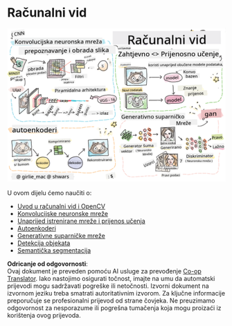 <!--
CO_OP_TRANSLATOR_METADATA:
{
  "original_hash": "58a52f000089c1d8906a4daa4ab1169b",
  "translation_date": "2025-08-25T22:28:11+00:00",
  "source_file": "lessons/4-ComputerVision/README.md",
  "language_code": "hr"
}
-->
# Računalni vid

![Sažetak sadržaja o računalnom vidu u obliku crteža](../../../../translated_images/ai-computervision.6506ebebac3fbf76cdb78989d7d3dfea87e88285c0feaade53aa7804a22b248f.hr.png)

U ovom dijelu ćemo naučiti o:

* [Uvod u računalni vid i OpenCV](06-IntroCV/README.md)
* [Konvolucijske neuronske mreže](07-ConvNets/README.md)
* [Unaprijed istrenirane mreže i prijenos učenja](08-TransferLearning/README.md) 
* [Autoenkoderi](09-Autoencoders/README.md)
* [Generativne suparničke mreže](10-GANs/README.md)
* [Detekcija objekata](11-ObjectDetection/README.md)
* [Semantička segmentacija](12-Segmentation/README.md)

**Odricanje od odgovornosti**:  
Ovaj dokument je preveden pomoću AI usluge za prevođenje [Co-op Translator](https://github.com/Azure/co-op-translator). Iako nastojimo osigurati točnost, imajte na umu da automatski prijevodi mogu sadržavati pogreške ili netočnosti. Izvorni dokument na izvornom jeziku treba smatrati autoritativnim izvorom. Za ključne informacije preporučuje se profesionalni prijevod od strane čovjeka. Ne preuzimamo odgovornost za nesporazume ili pogrešna tumačenja koja mogu proizaći iz korištenja ovog prijevoda.